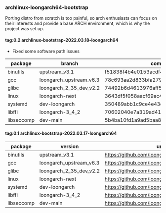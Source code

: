 ### archlinux-loongarch64-bootstrap
Porting distro from scratch is too painful, so arch enthusiasts can focus on their interests and provide a base ARCH environment, which is why the project was set up.


#### tag:0.2 archlinux-bootstrap-2022.03.18-loongarch64

* Fixed some software path issues

| package | branch | commit hash | url |
| ---- | ---- | ---- | ---- |
| binutils | upstream_v3.1 | f51838f4b4e0153acdf4a9849c17675775577cda | https://github.com/loongson/binutils-gdb.git |
| gcc | loongarch_upstream_v6.3 | 78c693aa2d833bfa27907141ba8bf93123b45567 | https://github.com/loongson/gcc.git |
| glibc | loongarch_2_35_dev_v2.2 | 74492b6d4613976aff5a9091a93d6ed4407d70a9 | https://github.com/loongson/glibc.git |
| linux | loongarch-next | 3643df5f058aacf69ac4121f6882500e843b7a34 | https://github.com/loongson/linux.git |
| systemd | dev-loongarch | 350489abb1c9ce4e43dab54b7af7d1a1bfbfb3b8 | https://github.com/loongarch64/systemd.git |
| libffi | loongarch-3_4_2 | 70602040e7a319ad4131aad422d59a493bc65f18 | https://github.com/loongson/libffi.git |
| libseccomp | dev-main | 5b4ba10fd1a9ad5baa85ebecafd36c401a030788 |https://github.com/loongarch64/libseccomp.git |

#### tag:0.1 archlinux-bootstrap-2022.03.17-loongarch64
| package | version | url |
| ---- | ---- | ---- |
| binutils | upstream_v3.1 | https://github.com/loongson/binutils-gdb.git |
| gcc | loongarch_upstream_v6.3 | https://github.com/loongson/gcc.git |
| glibc | loongarch_2_35_dev_v2.2 | https://github.com/loongson/glibc.git |
| linux | loongarch-next | https://github.com/loongson/linux.git |
| systemd | dev-loongarch | https://github.com/loongarch64/systemd.git |
| libffi | loongarch-3_4_2 | https://github.com/loongson/libffi.git |
| libseccomp | dev-main | https://github.com/loongarch64/libseccomp.git |



